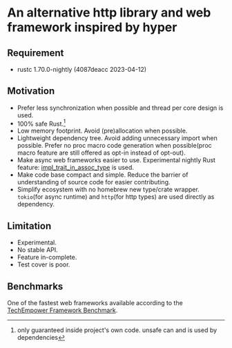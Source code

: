 # An alternative http library and web framework inspired by hyper

## Requirement
- rustc 1.70.0-nightly (4087deacc 2023-04-12)

## Motivation
- Prefer less synchronization when possible and thread per core design is used.
- 100% safe Rust.[^1]
- Low memory footprint. Avoid (pre)allocation when possible.
- Lightweight dependency tree. Avoid adding unnecessary import when possible. Prefer no proc macro code generation when possible(proc macro feature are still offered as opt-in instead of opt-out).
- Make async web frameworks easier to use. Experimental nightly Rust feature: [impl_trait_in_assoc_type](https://github.com/rust-lang/rust/issues/63063) is used.
- Make code base compact and simple. Reduce the barrier of understanding of source code for easier contributing.
- Simplify ecosystem with no homebrew new type/crate wrapper. `tokio`(for async runtime) and `http`(for http types) are used directly as dependency.

## Limitation
- Experimental.
- No stable API.
- Feature in-complete.
- Test cover is poor.

## Benchmarks

One of the fastest web frameworks available according to the [TechEmpower Framework Benchmark](https://www.techempower.com/benchmarks/#section=data-r21&test=composite).

[^1]: only guaranteed inside project's own code. unsafe can and is used by dependencies
